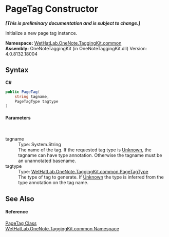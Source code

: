 # PageTag Constructor 
 _**\[This is preliminary documentation and is subject to change.\]**_

Initialize a new page tag instance.

**Namespace:**&nbsp;<a href="bcdbab9c-63d1-48a4-6937-af53fb8d9a55">WetHatLab.OneNote.TaggingKit.common</a><br />**Assembly:**&nbsp;OneNoteTaggingKit (in OneNoteTaggingKit.dll) Version: 4.0.8132.18004

## Syntax

**C#**<br />
``` C#
public PageTag(
	string tagname,
	PageTagType tagtype
)
```


#### Parameters
&nbsp;<dl><dt>tagname</dt><dd>Type: System.String<br />The name of the tag. If the requested tag type is <a href="efb2c52e-2b5a-44ce-e409-213afc35966b">Unknown</a>, the tagname can have type annotation. Otherwise the tagname must be an unannotated basename.</dd><dt>tagtype</dt><dd>Type: <a href="efb2c52e-2b5a-44ce-e409-213afc35966b">WetHatLab.OneNote.TaggingKit.common.PageTagType</a><br />The type of tag to generate. If <a href="efb2c52e-2b5a-44ce-e409-213afc35966b">Unknown</a> the type is inferred from the type annotation on the tag name.</dd></dl>

## See Also


#### Reference
<a href="81c6e496-d51e-9c76-3ed6-ab5e11c9381c">PageTag Class</a><br /><a href="bcdbab9c-63d1-48a4-6937-af53fb8d9a55">WetHatLab.OneNote.TaggingKit.common Namespace</a><br />